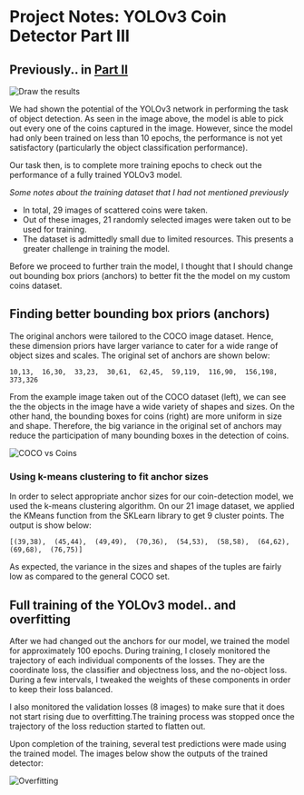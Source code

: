 # Project Notes: YOLOv3 Coin Detector Part III

## Previously.. in [Part II](/project-notes-2.md)

![Draw the results](/sample-detection.PNG)

We had shown the potential of the YOLOv3 network in performing the task of object detection. As seen in the image above, the 
model is able to pick out every one of the coins captured in the image. However, since the model had only been trained on less 
than 10 epochs, the performance is not yet satisfactory (particularly the object classification performance).

Our task then, is to complete more training epochs to check out the performance of a fully trained YOLOv3 model.

  *Some notes about the training dataset that I had not mentioned previously*
  
  * In total, 29 images of scattered coins were taken.
  * Out of these images, 21 randomly selected images were taken out to be used for training.
  * The dataset is admittedly small due to limited resources. This presents a greater challenge in training the model.

Before we proceed to further train the model, I thought that I should change out bounding box priors (anchors) to better fit the 
the model on my custom coins dataset.

## Finding better bounding box priors (anchors)

The original anchors were tailored to the COCO image dataset. Hence, these dimension priors have larger variance to cater for a 
wide range of object sizes and scales. The original set of anchors are shown below:

`10,13,  16,30,  33,23,  30,61,  62,45,  59,119,  116,90,  156,198,  373,326`

From the example image taken out of the COCO dataset (left), we can see the the objects in the image have a wide variety of 
shapes and sizes. On the other hand, the bounding boxes for coins (right) are more uniform in size and shape. Therefore, the 
big variance in the original set of anchors may reduce the participation of many bounding boxes in the detection of coins.

![COCO vs Coins](/cocovscoins.png)

### Using k-means clustering to fit anchor sizes

In order to select appropriate anchor sizes for our coin-detection model, we used the k-means clustering algorithm. On our 21 
image dataset, we applied the KMeans function from the SKLearn library to get 9 cluster points. The output is show below:

`[(39,38),  (45,44),  (49,49),  (70,36),  (54,53),  (58,58),  (64,62),  (69,68),  (76,75)]`

As expected, the variance in the sizes and shapes of the tuples are fairly low as compared to the general COCO set.

## Full training of the YOLOv3 model.. and overfitting

After we had changed out the anchors for our model, we trained the model for approximately 100 epochs. During training, I closely 
monitored the trajectory of each individual components of the losses. They are the coordinate loss, the classifier and objectness 
loss, and the no-object loss. During a few intervals, I tweaked the weights of these components in order to keep their loss 
balanced.

I also monitored the validation losses (8 images) to make sure that it does not start rising due to overfitting.The training 
process was stopped once the trajectory of the loss reduction started to flatten out.

Upon completion of the training, several test predictions were made using the trained model. The images below show the outputs 
of the trained detector:

![Overfitting](/overfit.png)
